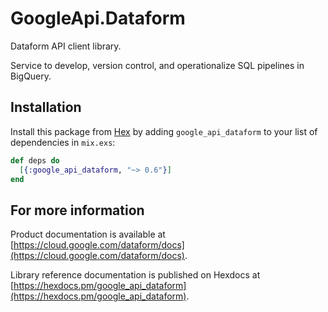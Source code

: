 # GoogleApi.Dataform

Dataform API client library.

Service to develop, version control, and operationalize SQL pipelines in BigQuery.

## Installation

Install this package from [Hex](https://hex.pm) by adding
`google_api_dataform` to your list of dependencies in `mix.exs`:

```elixir
def deps do
  [{:google_api_dataform, "~> 0.6"}]
end
```

## For more information

Product documentation is available at [https://cloud.google.com/dataform/docs](https://cloud.google.com/dataform/docs).

Library reference documentation is published on Hexdocs at
[https://hexdocs.pm/google_api_dataform](https://hexdocs.pm/google_api_dataform).
